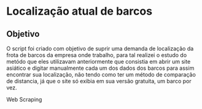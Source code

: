 # Localização atual de barcos

<h2>Objetivo</h2> 
<p>
    O script foi criado com objetivo de suprir uma demanda de localização da frota de barcos da empresa onde trabalho,
    para tal realizei o estudo do metódo que eles utilizavam anteriormente que consistia em abrir um site asiático e digitar manualmente cada 
    um dos dados dos barcos para assim encontrar sua localização, não tendo como ter um método de comparação de distancia, já que o site só exibia em sua 
    versão gratuita, um barco por vez. 
</p>
Web Scraping